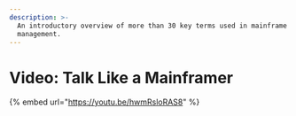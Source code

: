 ```yaml
---
description: >-
  An introductory overview of more than 30 key terms used in mainframe
  management.
---
```


# Video: Talk Like a Mainframer

{% embed url="https://youtu.be/hwmRsloRAS8" %}
